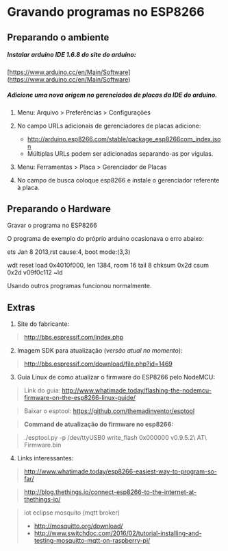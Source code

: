 # Gravando programas no ESP8266

## Preparando o ambiente

##### Instalar arduino IDE 1.6.8 do site do arduino:

[https://www.arduino.cc/en/Main/Software] (https://www.arduino.cc/en/Main/Software)

##### Adicione uma nova origem no gerenciados de placas da IDE do arduino.

1. Menu: Arquivo > Preferências > Configurações
 1. No campo URLs adicionais de gerenciadores de placas adicione:
    * http://arduino.esp8266.com/stable/package_esp8266com_index.json
    * Múltiplas URLs podem ser adicionadas separando-as por vígulas.

2. Menu: Ferramentas > Placa > Gerenciador de Placas
 1. No campo de busca coloque esp8266 e instale o gerenciador referente à placa.



## Preparando o Hardware



Gravar o programa no ESP8266

O programa de exemplo do próprio arduino ocasionava o erro abaixo:

 ets Jan  8 2013,rst cause:4, boot mode:(3,3)

wdt reset
load 0x4010f000, len 1384, room 16 
tail 8
chksum 0x2d
csum 0x2d
v09f0c112
~ld

Usando outros programas funcionou normalmente.



## Extras

1. Site do fabricante:

 > http://bbs.espressif.com/index.php



2. Imagem SDK para atualização (_versão atual no momento_):
 
 > http://bbs.espressif.com/download/file.php?id=1469



3. Guia Linux de como atualizar o firmware do ESP8266 pelo NodeMCU:
 
 > Link do guia: http://www.whatimade.today/flashing-the-nodemcu-firmware-on-the-esp8266-linux-guide/

 > Baixar o esptool: https://github.com/themadinventor/esptool
 
 > **Command de atualização do firmware no esp8266:**
 
 > ./esptool.py -p /dev/ttyUSB0 write_flash 0x000000 v0.9.5.2\ AT\ Firmware.bin


4. Links interessantes:
  
  > http://www.whatimade.today/esp8266-easiest-way-to-program-so-far/

  > http://blog.thethings.io/connect-esp8266-to-the-internet-at-thethings-io/
  
  > iot eclipse mosquito (mqtt broker)
  > * http://mosquitto.org/download/
  > * http://www.switchdoc.com/2016/02/tutorial-installing-and-testing-mosquitto-mqtt-on-raspberry-pi/
